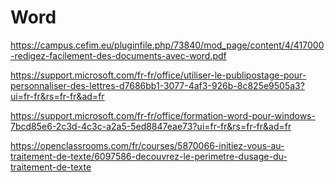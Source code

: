 # Word

https://campus.cefim.eu/pluginfile.php/73840/mod_page/content/4/417000-redigez-facilement-des-documents-avec-word.pdf

https://support.microsoft.com/fr-fr/office/utiliser-le-publipostage-pour-personnaliser-des-lettres-d7686bb1-3077-4af3-926b-8c825e9505a3?ui=fr-fr&rs=fr-fr&ad=fr

https://support.microsoft.com/fr-fr/office/formation-word-pour-windows-7bcd85e6-2c3d-4c3c-a2a5-5ed8847eae73?ui=fr-fr&rs=fr-fr&ad=fr

https://openclassrooms.com/fr/courses/5870066-initiez-vous-au-traitement-de-texte/6097586-decouvrez-le-perimetre-dusage-du-traitement-de-texte

